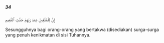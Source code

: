 ##### 34

<span class="ayah">إِنَّ لِلْمُتَّقِينَ عِندَ رَبِّهِمْ جَنَّٰتِ ٱلنَّعِيمِ</span>

<span class="ayah_translation">Sesungguhnya bagi orang-orang yang bertakwa (disediakan) surga-surga yang penuh kenikmatan di sisi Tuhannya.</span>
